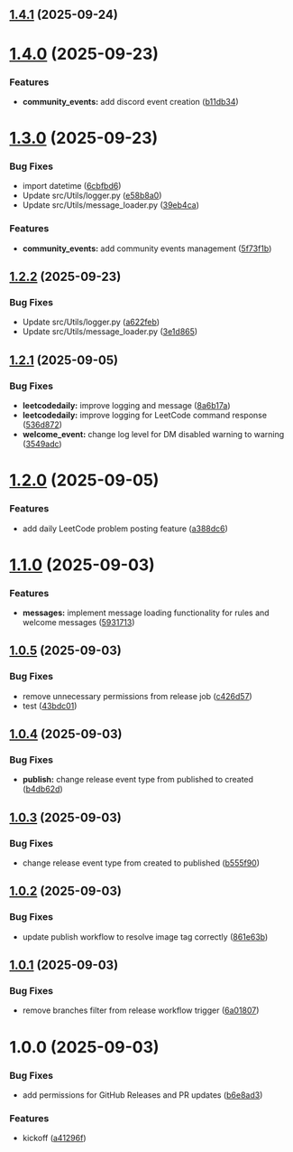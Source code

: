 ## [1.4.1](https://github.com/craft-code-club/craft-code-club-discord-bot/compare/v1.4.0...v1.4.1) (2025-09-24)

# [1.4.0](https://github.com/craft-code-club/craft-code-club-discord-bot/compare/v1.3.0...v1.4.0) (2025-09-23)


### Features

* **community_events:** add discord event creation ([b11db34](https://github.com/craft-code-club/craft-code-club-discord-bot/commit/b11db34da87d9d347ce31865e428c01cb4447d49))

# [1.3.0](https://github.com/craft-code-club/craft-code-club-discord-bot/compare/v1.2.2...v1.3.0) (2025-09-23)


### Bug Fixes

* import datetime ([6cbfbd6](https://github.com/craft-code-club/craft-code-club-discord-bot/commit/6cbfbd689a790782455e194d1f5cdfa634de05e7))
* Update src/Utils/logger.py ([e58b8a0](https://github.com/craft-code-club/craft-code-club-discord-bot/commit/e58b8a0f39098ae2d5c0ef395faff4febad971b4))
* Update src/Utils/message_loader.py ([39eb4ca](https://github.com/craft-code-club/craft-code-club-discord-bot/commit/39eb4ca5961df89e8293af1eb2bff37dde88d3d0))


### Features

* **community_events:** add community events management ([5f73f1b](https://github.com/craft-code-club/craft-code-club-discord-bot/commit/5f73f1b1d8a3f7fc864e464c35530a2eeca6498d))

## [1.2.2](https://github.com/craft-code-club/craft-code-club-discord-bot/compare/v1.2.1...v1.2.2) (2025-09-23)


### Bug Fixes

* Update src/Utils/logger.py ([a622feb](https://github.com/craft-code-club/craft-code-club-discord-bot/commit/a622feb293bb88b04f46876882a9ea3fb41f4b4d))
* Update src/Utils/message_loader.py ([3e1d865](https://github.com/craft-code-club/craft-code-club-discord-bot/commit/3e1d8655f324d53b40b60efe6cb9c56aa8bd4e5a))

## [1.2.1](https://github.com/craft-code-club/craft-code-club-discord-bot/compare/v1.2.0...v1.2.1) (2025-09-05)


### Bug Fixes

* **leetcodedaily:** improve logging and message ([8a6b17a](https://github.com/craft-code-club/craft-code-club-discord-bot/commit/8a6b17a91bfd004aba4bc764955fcb14724172df))
* **leetcodedaily:** improve logging for LeetCode command response ([536d872](https://github.com/craft-code-club/craft-code-club-discord-bot/commit/536d8723d912b201726b5a78f7342397e92713c5))
* **welcome_event:** change log level for DM disabled warning to warning ([3549adc](https://github.com/craft-code-club/craft-code-club-discord-bot/commit/3549adc01b73603e7b4e8d491424a7fa45fcd280))

# [1.2.0](https://github.com/craft-code-club/craft-code-club-discord-bot/compare/v1.1.0...v1.2.0) (2025-09-05)


### Features

* add daily LeetCode problem posting feature ([a388dc6](https://github.com/craft-code-club/craft-code-club-discord-bot/commit/a388dc64e7fd9965f5a6815c5b48010266b44ba4))

# [1.1.0](https://github.com/craft-code-club/craft-code-club-discord-bot/compare/v1.0.5...v1.1.0) (2025-09-03)


### Features

* **messages:** implement message loading functionality for rules and welcome messages ([5931713](https://github.com/craft-code-club/craft-code-club-discord-bot/commit/59317132ef5ef856dbc4cbd37f08bbfa9fcd6cb8))

## [1.0.5](https://github.com/craft-code-club/craft-code-club-discord-bot/compare/v1.0.4...v1.0.5) (2025-09-03)


### Bug Fixes

* remove unnecessary permissions from release job ([c426d57](https://github.com/craft-code-club/craft-code-club-discord-bot/commit/c426d570886efe78a55402bd9b66ba6cbfcb98e6))
* test ([43bdc01](https://github.com/craft-code-club/craft-code-club-discord-bot/commit/43bdc019feae8958314cbb2aa0f9818ae0dc4be0))

## [1.0.4](https://github.com/craft-code-club/craft-code-club-discord-bot/compare/v1.0.3...v1.0.4) (2025-09-03)


### Bug Fixes

* **publish:** change release event type from published to created ([b4db62d](https://github.com/craft-code-club/craft-code-club-discord-bot/commit/b4db62dc49a88cca3db1a257a36add3f2ba4a5dd))

## [1.0.3](https://github.com/craft-code-club/craft-code-club-discord-bot/compare/v1.0.2...v1.0.3) (2025-09-03)


### Bug Fixes

* change release event type from created to published ([b555f90](https://github.com/craft-code-club/craft-code-club-discord-bot/commit/b555f90ffc0443208695811c16e6c475cad3b332))

## [1.0.2](https://github.com/craft-code-club/craft-code-club-discord-bot/compare/v1.0.1...v1.0.2) (2025-09-03)


### Bug Fixes

* update publish workflow to resolve image tag correctly ([861e63b](https://github.com/craft-code-club/craft-code-club-discord-bot/commit/861e63b6fd06c42c6b7401120ca93303bfee553f))

## [1.0.1](https://github.com/craft-code-club/craft-code-club-discord-bot/compare/v1.0.0...v1.0.1) (2025-09-03)


### Bug Fixes

* remove branches filter from release workflow trigger ([6a01807](https://github.com/craft-code-club/craft-code-club-discord-bot/commit/6a01807fd316e4c74b2037e9b0a4b6a5aa50b5f3))

# 1.0.0 (2025-09-03)


### Bug Fixes

* add permissions for GitHub Releases and PR updates ([b6e8ad3](https://github.com/craft-code-club/craft-code-club-discord-bot/commit/b6e8ad3ca9e87423673313f5bd96bf4c83905a41))


### Features

* kickoff ([a41296f](https://github.com/craft-code-club/craft-code-club-discord-bot/commit/a41296f8460433c29fef55df0f9a98c19e41079d))

